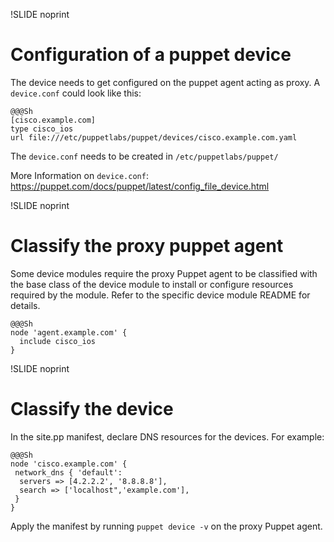 !SLIDE noprint
# Configuration of a puppet device

The device needs to get configured on the puppet agent acting as proxy. A `device.conf` could look like this: 

    @@@Sh
    [cisco.example.com]
    type cisco_ios
    url file:///etc/puppetlabs/puppet/devices/cisco.example.com.yaml

The `device.conf` needs to be created in `/etc/puppetlabs/puppet/`

More Information on `device.conf`: https://puppet.com/docs/puppet/latest/config_file_device.html


!SLIDE noprint
# Classify the proxy puppet agent

Some device modules require the proxy Puppet agent to be classified with the base class of the device module to install or configure resources required by the module. Refer to the specific device module README for details.

    @@@Sh
    node 'agent.example.com' {
      include cisco_ios
    }


!SLIDE noprint
# Classify the device

In the site.pp manifest, declare DNS resources for the devices. For example:


    @@@Sh
    node 'cisco.example.com' {
     network_dns { 'default':
      servers => [4.2.2.2', '8.8.8.8'],
      search => ['localhost",'example.com'],
     }
    }

Apply the manifest by running `puppet device -v` on the proxy Puppet agent.
